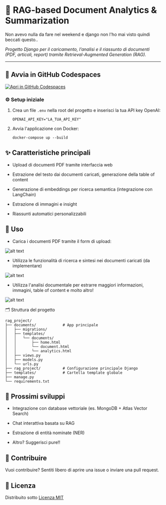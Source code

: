 # 📄 RAG-based Document Analytics & Summarization
Non avevo nulla da fare nel weekend e django non l'ho mai visto quindi beccati questo.. 

*Progetto Django per il caricamento, l’analisi e il riassunto di documenti (PDF, articoli, report) tramite Retrieval-Augmented Generation (RAG).*

---

## 🚀 Avvia in GitHub Codespaces

[![Apri in GitHub Codespaces](https://github.com/codespaces/badge.svg)](https://github.com/codespaces/new?hide_repo_select=true&repo=iorioluca97/django-rag-analytics&ref=dev)

### ⚙️ Setup iniziale

1. Crea un file `.env` nella root del progetto e inserisci la tua API key OpenAI:

   ```env
   OPENAI_API_KEY="LA_TUA_API_KEY"
   
2. Avvia l'applicazione con Docker:

    ```env
    docker-compose up --build
    ```

## ✨ Caratteristiche principali
* Upload di documenti PDF tramite interfaccia web

* Estrazione del testo dai documenti caricati, generazione della table of content

* Generazione di embeddings per ricerca semantica (integrazione con LangChain)

* Estrazione di immagini e insight

* Riassunti automatici personalizzabili

## 🧪 Uso
* Carica i documenti PDF tramite il form di upload:

![alt text](./readme_media/home.png)

* Utilizza le funzionalità di ricerca e sintesi nei documenti caricati (da implementare)

![alt text](./readme_media/document.png)

* Utilizza l'analisi documentale per estrarre maggiori informazioni, immagini, table of content e molto altro!

![alt text](./readme_media/analytics.png)

🗂️ Struttura del progetto

```
rag_project/
├── documents/            # App principale
│   ├── migrations/
│   ├── templates/
│   │   └── documents/
│   │       ├── home.html
│   │       └── document.html
│   │       └── analytics.html
│   ├── views.py
│   ├── models.py
│   └── urls.py
├── rag_project/          # Configurazione principale Django
├── templates/            # Cartella template globale
├── manage.py
└── requirements.txt
```

## 🔭 Prossimi sviluppi
* Integrazione con database vettoriale (es. MongoDB + Atlas Vector Search)

* Chat interattiva basata su RAG

* Estrazione di entità nominate (NER)

* Altro? Suggerisci pure!!

## 🤝 Contribuire
Vuoi contribuire? Sentiti libero di aprire una issue o inviare una pull request.

## 📄 Licenza
Distribuito sotto [Licenza MIT](LICENSE)
